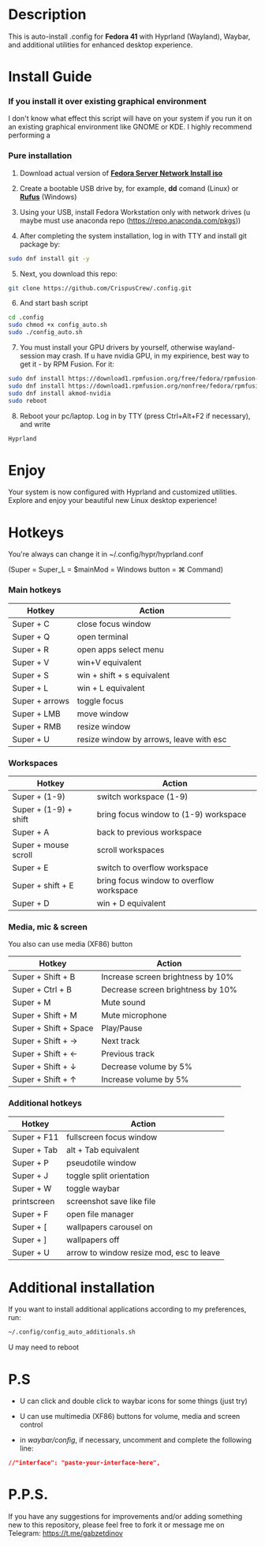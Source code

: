 # Description

This is auto-install .config for **Fedora 41** with Hyprland (Wayland), Waybar, and additional utilities for enhanced desktop experience.

# Install Guide

### If you install it over existing graphical environment

I don't know what effect this script will have on your system if you run it on an existing graphical environment like GNOME or KDE. I highly recommend performing a

### Pure installation

1. Download actual version of [**Fedora Server Network Install iso**](https://fedoraproject.org/server/download)

2. Create a bootable USB drive by, for example, **dd** comand (Linux) or [**Rufus**](https://rufus.ie/) (Windows)

3. Using your USB, install Fedora Workstation only with network drives (u maybe must use anaconda repo (https://repo.anaconda.com/pkgs))

4. After completing the system installation, log in with TTY and install git package by:
```bash
sudo dnf install git -y
```

5. Next, you download this repo:
```bash
git clone https://github.com/CrispusCrew/.config.git
```

6. And start bash script
```bash
cd .config
sudo chmod +x config_auto.sh
sudo ./config_auto.sh
```

7. You must install your GPU drivers by yourself, otherwise wayland-session may crash. If u have nvidia GPU, in my expirience, best way to get it - by RPM Fusion. For it:
```bash
sudo dnf install https://download1.rpmfusion.org/free/fedora/rpmfusion-free-release-$(rpm -E %fedora).noarch.rpm
sudo dnf install https://download1.rpmfusion.org/nonfree/fedora/rpmfusion-nonfree-release-$(rpm -E %fedora).noarch.rpm
sudo dnf install akmod-nvidia
sudo reboot
```

8. Reboot your pc/laptop. Log in by TTY (press Ctrl+Alt+F2 if necessary), and write
```bash
Hyprland
```

# Enjoy
Your system is now configured with Hyprland and customized utilities. Explore and enjoy your beautiful new Linux desktop experience!

# Hotkeys

You're always can change it in ~/.config/hypr/hyprland.conf

(Super = Super_L = $mainMod = Windows button = ⌘ Command)

### Main hotkeys

| Hotkey         | Action                     |
|----------------|----------------------------|
| Super + C      | close focus window         |
| Super + Q      | open terminal              |
| Super + R      | open apps select menu      |
| Super + V      | win+V equivalent           |
| Super + S      | win + shift + s equivalent |
| Super + L      | win + L equivalent         |
| Super + arrows | toggle focus               |
| Super + LMB    | move window                |
| Super + RMB    | resize window              |
| Super + U      | resize window by arrows, leave with esc    |

### Workspaces

| Hotkey                | Action                                   |
|-----------------------|------------------------------------------|
| Super + (1-9)         | switch workspace (1-9)                   |
| Super + (1-9) + shift | bring focus window to (1-9) workspace    |
| Super + A             | back to previous workspace               |
| Super + mouse scroll  | scroll workspaces                        |
| Super + E             | switch to overflow workspace             |
| Super + shift + E     | bring focus window to overflow workspace |
| Super + D             | win + D equivalent                       |

### Media, mic & screen
You also can use media (XF86) button

| Hotkey                | Action                             |
|-----------------------|------------------------------------|
| Super + Shift + B     | Increase screen brightness by 10%  |
| Super + Ctrl + B      | Decrease screen brightness by 10%  |
| Super + M             | Mute sound                         |
| Super + Shift + M     | Mute microphone                    |
| Super + Shift + Space | Play/Pause                         |
| Super + Shift + →     | Next track                         |
| Super + Shift + ←     | Previous track                     |
| Super + Shift + ↓     | Decrease volume by 5%              |
| Super + Shift + ↑     | Increase volume by 5%              |


### Additional hotkeys

| Hotkey      | Action                    |
|-------------|---------------------------|
| Super + F11 | fullscreen focus window   |
| Super + Tab | alt + Tab equivalent      |
| Super + P   | pseudotile window         |
| Super + J   | toggle split orientation  |
| Super + W   | toggle waybar             |
| printscreen | screenshot save like file |
| Super + F   | open file manager         |
| Super + [   | wallpapers carousel on    |
| Super + ]   | wallpapers off            |
| Super + U   | arrow to window resize mod, esc to leave           |

# Additional installation

If you want to install additional applications according to my preferences, run:

```bash
~/.config/config_auto_additionals.sh
```

U may need to reboot

# P.S

- U can click and double click to waybar icons for some things (just try)

- U can use multimedia (XF86) buttons for volume, media and screen control

- in *waybar/config*, if necessary, uncomment and complete the following line:
```json
//"interface": "paste-your-interface-here",
```

# P.P.S.

If you have any suggestions for improvements and/or adding something new to this repository, please feel free to fork it or message me on Telegram: https://t.me/gabzetdinov